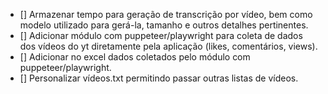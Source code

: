 - [] Armazenar tempo para geração de transcrição por vídeo, bem como modelo utilizado para gerá-la, tamanho e outros detalhes pertinentes.
- [] Adicionar módulo com puppeteer/playwright para coleta de dados dos vídeos do yt diretamente pela aplicação (likes, comentários, views).
- [] Adicionar no excel dados coletados pelo módulo com puppeteer/playwright.
- [] Personalizar vídeos.txt permitindo passar outras listas de vídeos.